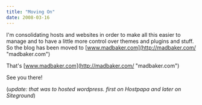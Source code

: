 ```yaml
---
title: "Moving On"
date: 2008-03-16
---
```


I'm consolidating hosts and websites in order to make all this easier to manage and to have a little more control over themes and plugins and stuff.  So the blog has been moved to [www.madbaker.com](http://madbaker.com/ "madbaker.com")

That's [www.madbaker.com](http://madbaker.com/ "madbaker.com") 

See you there!

(_update: that was to hosted wordpress.  first on Hostpapa and later on Siteground_)
